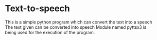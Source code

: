 # Text-to-speech
This is a simple python program which can convert the text into a speech
The text given can be converted into speech
Module named pyttsx3 is being used for the execution of the program.
